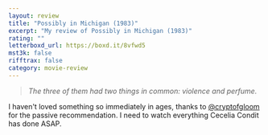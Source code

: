 ```yaml
---
layout: review
title: "Possibly in Michigan (1983)"
excerpt: "My review of Possibly in Michigan (1983)"
rating: ""
letterboxd_url: https://boxd.it/8vfwd5
mst3k: false
rifftrax: false
category: movie-review
---
```


<blockquote><i>The three of them had two things in common: violence and perfume.</i></blockquote>

I haven't loved something so immediately in ages, thanks to <a href="https://boxd.it/TAJ3" target="_blank" rel="noopener">@cryptofgloom</a> for the passive recommendation. I need to watch everything Cecelia Condit has done ASAP.
